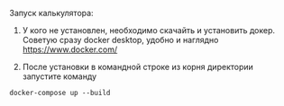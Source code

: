 Запуск калькулятора:

1. У кого не установлен, необходимо скачайть и установить докер. Советую сразу docker desktop, удобно и наглядно https://www.docker.com/

2. После установки в командной строке из корня директории запустите команду

```
docker-compose up --build
```
